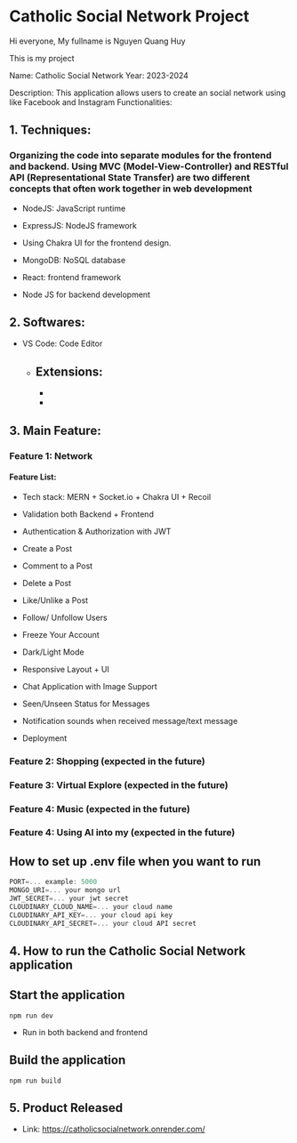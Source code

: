 # Catholic Social Network Project

Hi everyone, My fullname is Nguyen Quang Huy

This is my project

Name: Catholic Social Network
Year: 2023-2024

Description: This application allows users to create an social network using like Facebook and Instagram
Functionalities:

## 1. Techniques:

### Organizing the code into separate modules for the frontend and backend. Using MVC (Model-View-Controller) and RESTful API (Representational State Transfer) are two different concepts that often work together in web development

- NodeJS: JavaScript runtime

- ExpressJS: NodeJS framework

- Using Chakra UI for the frontend design.

- MongoDB: NoSQL database

- React: frontend framework

- Node JS for backend development

## 2. Softwares:

- VS Code: Code Editor

  - ## Extensions:
    -
    -

## 3. Main Feature:

### Feature 1: Network

#### Feature List:

- Tech stack: MERN + Socket.io + Chakra UI + Recoil
- Validation both Backend + Frontend
- Authentication & Authorization with JWT
- Create a Post
- Comment to a Post
- Delete a Post
- Like/Unlike a Post

- Follow/ Unfollow Users
- Freeze Your Account

- Dark/Light Mode
- Responsive Layout + UI

- Chat Application with Image Support
- Seen/Unseen Status for Messages
- Notification sounds when received message/text message

- Deployment

### Feature 2: Shopping (expected in the future)

### Feature 3: Virtual Explore (expected in the future)

### Feature 4: Music (expected in the future)

### Feature 4: Using AI into my (expected in the future)

## How to set up .env file when you want to run

```js
PORT=... example: 5000
MONGO_URI=... your mongo url
JWT_SECRET=... your jwt secret
CLOUDINARY_CLOUD_NAME=... your cloud name
CLOUDINARY_API_KEY=... your cloud api key
CLOUDINARY_API_SECRET=... your cloud API secret
```

## 4. How to run the Catholic Social Network application

## Start the application

```shell
npm run dev
```

- Run in both backend and frontend

## Build the application

```shell
npm run build
```

## 5. Product Released

- Link: https://catholicsocialnetwork.onrender.com/
